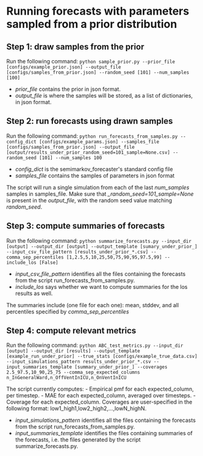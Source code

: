 

# Running forecasts with parameters sampled from a prior distribution

## Step 1: draw samples from the prior

Run the following command:
    `python sample_prior.py --prior_file [configs/example_prior.json] --output_file [configs/samples_from_prior.json] --random_seed [101] --num_samples [100]`

- *prior_file* contains the prior in json format.
- *output_file* is where the samples will be stored, as a list of dictionaries, in json format.

## Step 2: run forecasts using drawn samples

Run the following command:
    `python run_forecasts_from_samples.py --config_dict [configs/example_params.json] --samples_file [configs/samples_from_prior.json]
                                          --output_file [output/results_under_prior_random_seed=101_sample=None.csv]
                                          --random_seed [101] --num_samples 100`

- *config_dict* is the semimarkov_forecaster's standard config file
- *samples_file* contains the samples of parameters in json format

The script will run a single simulation from each of the last *num_samples* samples in samples_file.
Make sure that *_random_seed=101_sample=None* is present in the *output_file*, with the random seed value matching *random_seed*.

## Step 3: compute summaries of forecasts

Run the following command:
    `python summarize_forecasts.py --input_dir [output] --output_dir [output] --output_template [sumary_under_prior_]
                                   --input_csv_file_pattern [results_under_prior_*.csv] --comma_sep_percentiles [1,2.5,5,10,25,50,75,90,95,97.5,99]
                                   --include_los [False]`

- *input_csv_file_pattern* identifies all the files containing the forecasts from the script run_forecasts_from_samples.py.
- *include_los* says whether we want to compute summaries for the los results as well.

The summaries include (one file for each one): mean, stddev, and all percentiles specified by *comma_sep_percentiles*

## Step 4: compute relevant metrics

Run the following command:
    `python ABC_test_metrics.py --input_dir [output] --output_dir [results] --output_template [example_run_under_prior]
                                --true_stats [configs/example_true_data.csv] --input_simulations_pattern results_under_prior_*.csv
                                --input_summaries_template [summary_under_prior_] --coverages 2.5_97.5,10_90,25_75
                                --comma_sep_expected_columns n_InGeneralWard,n_OffVentInICU,n_OnVentInICU`

The script currently computes:
    - Empirical pmf for each expected_column, per timestep.
    - MAE for each expected_column, averaged over timesteps.
    - Coverage for each expected_column. Coverages are user-specified in the following format: low1_high1,low2_high2,...,lowN_highN.

- *input_simulations_pattern* identifies all the files containing the forecasts from the script run_forecasts_from_samples.py.
- *input_summaries_template* identifies the files containing summaries of the forecasts, i.e. the files generated by the script summarize_forecasts.py.